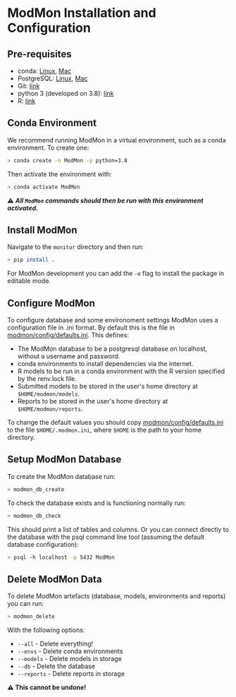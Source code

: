 # ModMon Installation and Configuration

## Pre-requisites

* conda: [Linux](https://docs.conda.io/projects/conda/en/latest/user-guide/install/linux.html), [Mac](https://docs.conda.io/projects/conda/en/latest/user-guide/install/macos.html)
* PostgreSQL: [Linux](https://www.postgresql.org/download/linux/), [Mac](https://wiki.postgresql.org/wiki/Homebrew)
* Git: [link](https://git-scm.com/book/en/v2/Getting-Started-Installing-Git)
* python 3 (developed on 3.8): [link](https://www.python.org/downloads/)
* R: [link](https://www.r-project.org/)

## Conda Environment

We recommend running ModMon in a virtual environment, such as a conda environment. To create one:
```bash
> conda create -n ModMon -y python=3.8
```
Then activate the environment with:
```bash
> conda activate ModMon
```
⚠️ **_All `ModMon` commands should then be run with this environment activated._**

## Install ModMon

Navigate to the `monitor` directory and then run:
```bash
> pip install .
```
For ModMon development you can add the `-e` flag to install the package in editable mode.

## Configure ModMon

To configure database and some environoment settings ModMon uses a configuration file in .ini format. By default this is the file in [modmon/config/defaults.ini](../modmon/config/defaults.ini). This defines:
* The ModMon database to be a postgresql database on localhost, without a username and password.
* conda environments to install dependencies via the internet.
* R models to be run in a conda environment with the R version specified by the renv.lock file.
* Submitted models to be stored in the user's home directory at `$HOME/modmon/models`.
* Reports to be stored in the user's home directory at `$HOME/modmon/reports`.

To change the default values you should copy [modmon/config/defaults.ini](../modmon/config/defaults.ini) to the file `$HOME/.modmon.ini`, where `$HOME` is the path to your home directory.

## Setup ModMon Database

To create the ModMon database run:
```bash
> modmon_db_create
```

To check the database exists and is functioning normally run:
```bash
> modmon_db_check
```
This should print a list of tables and columns. Or you can connect directly to the database with the psql command line tool (assuming the default database configuration):
```bash
> psql -h localhost -p 5432 ModMon
```

## Delete ModMon Data

To delete ModMon artefacts (database, models, environments and reports) you can run:
```bash
> modmon_delete
```
With the following options:
- `--all` - Delete everything!
- `--envs` - Delete conda environments
- `--models` - Delete models in storage
- `--db` - Delete the database
- `--reports` - Delete reports in storage

**⚠️ This cannot be undone!** 

